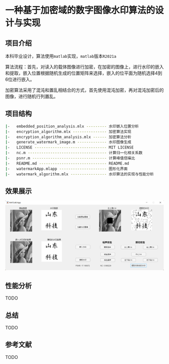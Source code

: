 # 一种基于加密域的数字图像水印算法的设计与实现

## 项目介绍

本科毕业设计，算法使用`matlab`实现，`matlab`版本`R2021a`

算法流程：首先，对读入的载体图像进行加密，在加密的图像上，进行水印的嵌入和提取，嵌入位置根据随机生成的位置矩阵来选择，嵌入的位平面为随机选择4到6位进行嵌入。

加密算法采用了混沌和置乱相结合的方式，首先使用混沌加密，再对混沌加密后的图像，进行随机行列置乱。

## 项目结构

```bash
|-   embedded_position_analysis.mlx --------- 水印嵌入位置分析
|-   encryption_algorithm.mlx --------------- 加密算法实现
|-   encryption_algorithm_analysis.mlx ------ 加密算法分析
|-   generate_watermark_image.m ------------- 水印图像生成
|-   LICENSE -------------------------------- MIT LICENSE
|-   nc.m ----------------------------------- 计算归一化相关系数
|-   psnr.m --------------------------------- 计算峰值信噪比
|-   README.md ------------------------------ README.md
|-   watermarkApp.mlapp --------------------- 图形化界面
|-   watermark_algorithm.mlx ---------------- 水印算法的实现与性能分析
```

## 效果展示

![image-20220521101900059](assets/image-20220521101900059.png)

## 性能分析

TODO

## 总结

TODO

## 参考文献

TODO
